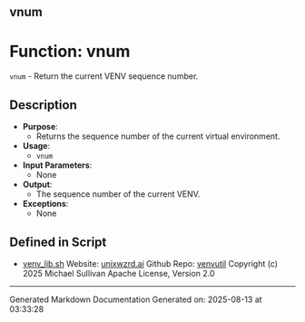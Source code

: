 ## vnum
# Function: vnum
`vnum` - Return the current VENV sequence number.
## Description
- **Purpose**: 
  - Returns the sequence number of the current virtual environment.
- **Usage**: 
  - `vnum`
- **Input Parameters**: 
  - None
- **Output**: 
  - The sequence number of the current VENV.
- **Exceptions**: 
  - None

## Defined in Script

* [venv_lib.sh](../venv_lib_sh.md)
Website: [unixwzrd.ai](https://unixwzrd.ai)
Github Repo: [venvutil](https://github.com/unixwzrd/venvutil)
Copyright (c) 2025 Michael Sullivan
Apache License, Version 2.0

---

Generated Markdown Documentation
Generated on: 2025-08-13 at 03:33:28
